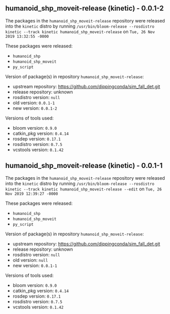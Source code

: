 ## humanoid_shp_moveit-release (kinetic) - 0.0.1-2

The packages in the `humanoid_shp_moveit-release` repository were released into the `kinetic` distro by running `/usr/bin/bloom-release --rosdistro kinetic --track kinetic humanoid_shp_moveit-release` on `Tue, 26 Nov 2019 13:32:55 -0000`

These packages were released:
- `humanoid_shp`
- `humanoid_shp_moveit`
- `py_script`

Version of package(s) in repository `humanoid_shp_moveit-release`:

- upstream repository: https://github.com/dippingconda/sim_fall_det.git
- release repository: unknown
- rosdistro version: `null`
- old version: `0.0.1-1`
- new version: `0.0.1-2`

Versions of tools used:

- bloom version: `0.9.0`
- catkin_pkg version: `0.4.14`
- rosdep version: `0.17.1`
- rosdistro version: `0.7.5`
- vcstools version: `0.1.42`


## humanoid_shp_moveit-release (kinetic) - 0.0.1-1

The packages in the `humanoid_shp_moveit-release` repository were released into the `kinetic` distro by running `/usr/bin/bloom-release --rosdistro kinetic --track kinetic humanoid_shp_moveit-release --edit` on `Tue, 26 Nov 2019 12:39:27 -0000`

These packages were released:
- `humanoid_shp`
- `humanoid_shp_moveit`
- `py_script`

Version of package(s) in repository `humanoid_shp_moveit-release`:

- upstream repository: https://github.com/dippingconda/sim_fall_det.git
- release repository: unknown
- rosdistro version: `null`
- old version: `null`
- new version: `0.0.1-1`

Versions of tools used:

- bloom version: `0.9.0`
- catkin_pkg version: `0.4.14`
- rosdep version: `0.17.1`
- rosdistro version: `0.7.5`
- vcstools version: `0.1.42`


